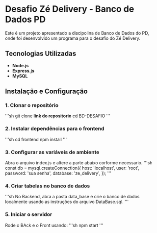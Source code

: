 # Desafio Zé Delivery - Banco de Dados PD

Este é um projeto apresentado a discipolina de Banco de Dados do PD, onde foi desenvolvido um programa para o desafio do Zé Delivery. 

## Tecnologias Utilizadas
- **Node.js**
- **Express.js**
- **MySQL** 

## Instalação e Configuração

### 1. Clonar o repositório
'''sh
git clone **link do repositorio**
cd BD-DESAFIO
'''

### 2. Instalar dependências para o frontend
'''sh
cd frontend
npm install
'''

### 3. Configurar as variáveis de ambiente

Abra o arquivo index.js e altere a parte abaixo corforme necessario.
'''sh
const db = mysql.createConnection({
  host: 'localhost',
  user: 'root',
  password: 'sua senha',
  database: 'ze_delivery',
});
'''

### 4. Criar tabelas no banco de dados
'''sh
No Backend, abra a pasta data_base e crie o banco de dados localmente usando as instruções do arquivo DataBase.sql.
'''

### 5. Iniciar o servidor
Rode o BAck e o Front usando:
'''sh
npm start
'''

